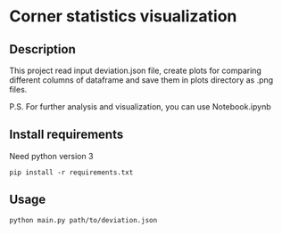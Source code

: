 # Corner statistics visualization
## Description
This project read input deviation.json file, create plots for
comparing different columns of dataframe and save them in plots
directory as .png files.

P.S. For further analysis and visualization, you can use Notebook.ipynb
## Install requirements
Need python version 3

`pip install -r requirements.txt`
## Usage
`python main.py path/to/deviation.json`
